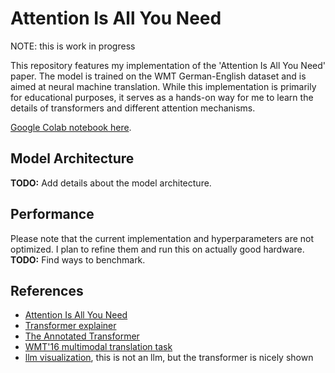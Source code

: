 # Attention Is All You Need

NOTE: this is work in progress

This repository features my implementation of the 'Attention Is All You Need' paper. The model is trained on the WMT German-English dataset and is aimed at neural machine translation. While this implementation is primarily for educational purposes, it serves as a hands-on way for me to learn the details of transformers and different attention mechanisms.

[Google Colab notebook here](https://colab.research.google.com/drive/1N3MUcCd-SUh0ne9P5c97Ib3gPXZ_sgcQ?usp=sharing).

## Model Architecture
**TODO:** Add details about the model architecture.

## Performance
Please note that the current implementation and hyperparameters are not optimized. I plan to refine them and run this on actually good hardware.
**TODO:** Find ways to benchmark.

## References
- [Attention Is All You Need](https://arxiv.org/abs/1706.03762)
- [Transformer explainer](https://poloclub.github.io/transformer-explainer/)
- [The Annotated Transformer](https://nlp.seas.harvard.edu/annotated-transformer/)
- [WMT'16 multimodal translation task](http://www.statmt.org/wmt16/multimodal-task.html)
- [llm visualization](https://bbycroft.net/llm), this is not an llm, but the transformer is nicely shown
